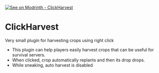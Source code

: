 [![See on Modrinth - ClickHarvest](https://img.shields.io/badge/See_on_Modrinth-ClickHarvest-2ea44f?logo=modrinth)](https://modrinth.com/plugin/clickharvest)
# ClickHarvest
Very small plugin for harvesting crops using right click

* This plugin can help players easily harvest crops that can be useful for survival servers.
* When clicked, crop automatically replants and then its drop drops.
* While sneaking, auto harvest is disabled
